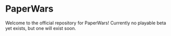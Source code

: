 # PaperWars
Welcome to the official repository for PaperWars! Currently no playable beta yet exists, but one will exist soon.
